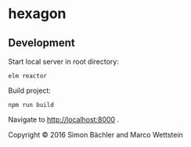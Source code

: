 # hexagon

## Development

Start local server in root directory:

    elm reactor

Build project:

    npm run build

Navigate to <http://localhost:8000> .

Copyright © 2016 Simon Bächler and Marco Wettstein
